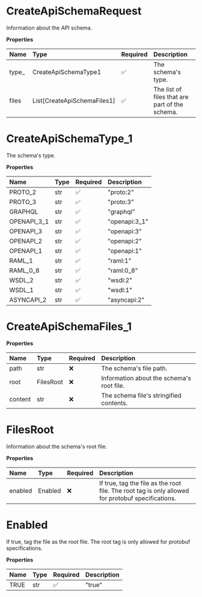 # CreateApiSchemaRequest

Information about the API schema.

**Properties**

| Name   | Type                        | Required | Description                                    |
| :----- | :-------------------------- | :------- | :--------------------------------------------- |
| type\_ | CreateApiSchemaType1        | ✅       | The schema's type.                             |
| files  | List[CreateApiSchemaFiles1] | ✅       | The list of files that are part of the schema. |

# CreateApiSchemaType_1

The schema's type.

**Properties**

| Name        | Type | Required | Description   |
| :---------- | :--- | :------- | :------------ |
| PROTO_2     | str  | ✅       | "proto:2"     |
| PROTO_3     | str  | ✅       | "proto:3"     |
| GRAPHQL     | str  | ✅       | "graphql"     |
| OPENAPI_3_1 | str  | ✅       | "openapi:3_1" |
| OPENAPI_3   | str  | ✅       | "openapi:3"   |
| OPENAPI_2   | str  | ✅       | "openapi:2"   |
| OPENAPI_1   | str  | ✅       | "openapi:1"   |
| RAML_1      | str  | ✅       | "raml:1"      |
| RAML_0_8    | str  | ✅       | "raml:0_8"    |
| WSDL_2      | str  | ✅       | "wsdl:2"      |
| WSDL_1      | str  | ✅       | "wsdl:1"      |
| ASYNCAPI_2  | str  | ✅       | "asyncapi:2"  |

# CreateApiSchemaFiles_1

**Properties**

| Name    | Type      | Required | Description                               |
| :------ | :-------- | :------- | :---------------------------------------- |
| path    | str       | ❌       | The schema's file path.                   |
| root    | FilesRoot | ❌       | Information about the schema's root file. |
| content | str       | ❌       | The schema file's stringified contents.   |

# FilesRoot

Information about the schema's root file.

**Properties**

| Name    | Type    | Required | Description                                                                                       |
| :------ | :------ | :------- | :------------------------------------------------------------------------------------------------ |
| enabled | Enabled | ❌       | If true, tag the file as the root file. The root tag is only allowed for protobuf specifications. |

# Enabled

If true, tag the file as the root file. The root tag is only allowed for protobuf specifications.

**Properties**

| Name | Type | Required | Description |
| :--- | :--- | :------- | :---------- |
| TRUE | str  | ✅       | "true"      |

<!-- This file was generated by liblab | https://liblab.com/ -->
